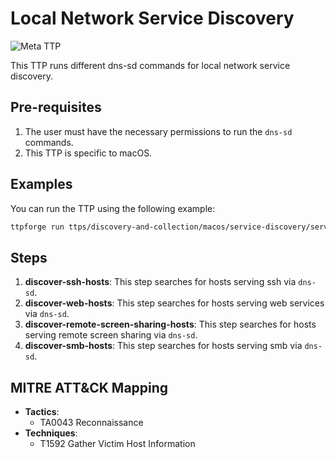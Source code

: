# Local Network Service Discovery

![Meta TTP](https://img.shields.io/badge/Meta_TTP-blue)

This TTP runs different dns-sd commands for local network service discovery.

## Pre-requisites

1. The user must have the necessary permissions to run the `dns-sd` commands.
1. This TTP is specific to macOS.

## Examples

You can run the TTP using the following example:

```bash
ttpforge run ttps/discovery-and-collection/macos/service-discovery/service-discovery.yaml
```

## Steps

1. **discover-ssh-hosts**: This step searches for hosts serving ssh via `dns-sd`.
1. **discover-web-hosts**: This step searches for hosts serving web services via
   `dns-sd`.
1. **discover-remote-screen-sharing-hosts**: This step searches for hosts
   serving remote screen sharing via `dns-sd`.
1. **discover-smb-hosts**: This step searches for hosts serving smb via `dns-sd`.

## MITRE ATT&CK Mapping

- **Tactics**:
  - TA0043 Reconnaissance
- **Techniques**:
  - T1592 Gather Victim Host Information
